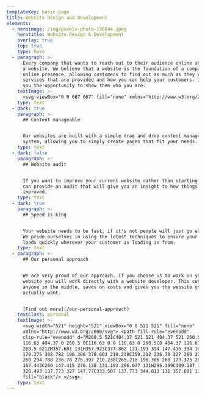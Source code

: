 ```yaml
---
templateKey: basic-page
title: Website Design and Development
elements:
  - heroimage: /img/pexels-photo-196644.jpeg
    herotitle: Website Design & Development
    overlay: true
    top: true
    type: hero
  - paragraph: >-
      Every company that wants to reach out to their audience online should have
      a website. We believe that a website is the foundation of a companies
      online presence, allowing customers to find out as much as they can about
      services that are provided and how you can help your customers. It gives
      you the opportunity to show them who you are.
    textImage: >-
      <svg viewBox="0 0 667 667" fill="none" xmlns="http://www.w3.org/2000/svg"><circle cx="328" cy="353" r="171" fill="#E68C27"/><path stroke="#333" stroke-width="4" d="M467 157h90v90h-90zM467 247h90v90h-90z"/><path d="M513 156h-46v44l46-44zM513 248h-46v44l46-44z" fill="#333"/><path d="M301 192h41c3 0 4 2 4 4v181c0 2-1 4-4 4H57c-2 0-4-2-4-4V196c0-2 2-4 4-4h42" stroke="#333" stroke-width="4"/><path d="M217 377h-37c-5 0-8 3-10 7l-6 15c-1 4-5 7-9 7h-28c-3 0-5 1-7 3l-1 2c-6 6-2 16 7 16h147c9 0 13-10 8-16l-1-2c-2-2-5-3-8-3h-32c-4 0-8-3-9-7l-5-14c-1-5-5-8-9-8z" fill="#333" stroke="#333" stroke-width="4"/><path stroke="#333" stroke-width="4" d="M100 150h199v133H100z"/><path fill="#333" d="M53 343h293v39H53z"/><path d="M401 327l4-207c0-2 2-4 4-4h14c2 0 4 2 4 4l-4 207v2l-8 21c-1 3-6 3-7 0l-7-21v-2z" stroke="#333" stroke-width="4"/><path fill="#333" stroke="#333" stroke-width="4" d="M403 136h22v36h-22z"/><path d="M316 541l-1 2 2 1 19 8 2 1 1-2 18-47h75l18 47 1 2 2-1 21-8 2-1-1-2-65-162-1-1h-27l-1 1-65 162zm260-1l5-5c2 5 5 8 9 11 5 4 11 5 19 5h2v-1l5-17v-3h-2c-3 0-6 0-9-2-2-1-3-4-3-10v-97h-24v8a60 60 0 0 0-33-11c-9 0-17 2-25 6-7 3-14 8-19 14s-9 13-12 22a81 81 0 0 0 0 54c3 8 7 15 12 21s11 10 18 13a56 56 0 0 0 37 3 46 46 0 0 0 20-11zm-13-96c5 1 9 4 13 6v65c-3 5-8 8-13 11a34 34 0 0 1-31 1l-11-9c-4-4-6-9-8-14l-3-18c0-7 1-13 3-19 2-5 4-10 8-14a34 34 0 0 1 26-12c6 0 11 1 16 3zm-169-36l29 73h-57l28-73z" stroke="#333" stroke-width="4"/><rect x="227" y="190" width="50" height="2" rx="1" fill="#333" stroke="#333" stroke-width="2"></rect><rect x="227" y="199" width="33" height="2" rx="1" fill="#333" stroke="#333" stroke-width="2"></rect><rect x="227" y="209" width="46" height="2" rx="1" fill="#333" stroke="#333" stroke-width="2"></rect><rect x="227" y="219" width="48" height="2" rx="1" fill="#333" stroke="#333" stroke-width="2"/><rect x="227" y="228" width="24" height="2" rx="1" fill="#333" stroke="#333" stroke-width="2"></rect><rect x="125" y="180" width="87" height="69" rx="2" stroke="#333" stroke-width="4"></rect><path d="M206 249h-75c-3 0-4-3-2-5l9-12 10-12c1-2 3-2 4-1l4 4c1 2 3 2 4 0l16-22c2-2 4-2 5 0l28 43c1 2 0 5-3 5z" fill="#333" stroke="#333" stroke-width="4"></path><path d="M161 196c0 3-2 5-5 5s-5-2-5-5 2-5 5-5 5 2 5 5z" stroke="#333" stroke-width="4"></path></svg>
    type: text
  - dark: true
    paragraph: >-
      ## Content manageable


      Our websites are built with a simple drag and drop content management
      system, allowing you to simply create pages that fit your needs.
    type: text
  - dark: false
    paragraph: >-
      ## Website audit


      If you want to improve your current website rather than starting again, we
      can provide an audit that will give you an insight to how things can be
      improved.
    type: text
  - dark: true
    paragraph: >-
      ## Speed is king


      Your website needs to be fast, if it's not people will just go elsewhere.
      We pride ourselves in using the latest techniques to ensure your website
      loads quickly wherever your customer is loading in from.
    type: text
  - paragraph: >-
      ## Our personal approach


      We are very proud of our approach. If you choose us to work on your
      website you will work directly with a website developer. This cuts out
      anyone in the middle, saves on costs and gives you the website you
      actually want.


      [Find out more](/our-personal-approach)
    textClass: personal
    textImage: >-
      <svg width="521" height="521" viewBox="0 0 521 521" fill="none"
      xmlns="http://www.w3.org/2000/svg"> <path fill-rule="evenodd"
      clip-rule="evenodd" d="M260.5 521C404.37 521 521 404.37 521 260.5C521
      116.63 404.37 0 260.5 0C116.63 0 0 116.63 0 260.5C0 404.37 116.63 521
      260.5 521ZM357.601 131H357.923C377.862 131.193 394 147.415 394 167.443C394
      179.375 388.782 196.306 378.603 210.238C359.212 236.78 327 260 327 260C327
      260 294.788 236.78 275.397 210.238C265.218 196.306 260 179.375 260
      167.443C260 147.415 276.138 131.193 296.077 131H296.399C309.187 131
      320.493 137.773 327 147.77C333.507 137.773 344.813 131 357.601 131Z"
      fill="black"/> </svg>
    type: text
---
```


